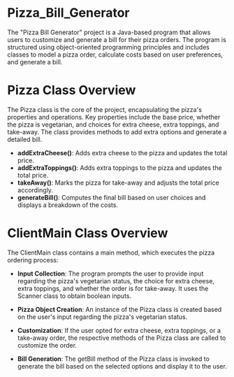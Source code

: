 

# Pizza_Bill_Generator

The "Pizza Bill Generator" project is a Java-based program that allows users to customize and generate a bill for their pizza orders. The program is structured using object-oriented programming principles and includes classes to model a pizza order, calculate costs based on user preferences, and generate a bill.

# Pizza Class  Overview


The Pizza class is the core of the project, encapsulating the pizza's properties and operations. Key properties include the base price, whether the pizza is vegetarian, and choices for extra cheese, extra toppings, and take-away. The class provides methods to add extra options and generate a detailed bill.

- **addExtraCheese()**: Adds extra cheese to the pizza and updates the total price.
- **addExtraToppings()**: Adds extra toppings to the pizza and updates the total price.
- **takeAway()**: Marks the pizza for take-away and adjusts the total price accordingly.
- **generateBill()**: Computes the final bill based on user choices and displays a breakdown of the costs.

 # ClientMain Class Overview
 
The ClientMain class contains a main method, which executes the pizza ordering process:

- **Input Collection**: The program prompts the user to provide input regarding the pizza's vegetarian status, the choice for extra cheese, extra toppings, and whether the order is for take-away. It uses the Scanner class to obtain boolean inputs.

- **Pizza Object Creation**: An instance of the Pizza class is created based on the user's input regarding the pizza's vegetarian status.

- **Customization**: If the user opted for extra cheese, extra toppings, or a take-away order, the respective methods of the Pizza class are called to customize the order.

- **Bill Generation**: The getBill method of the Pizza class is invoked to generate the bill based on the selected options and display it to the user.
